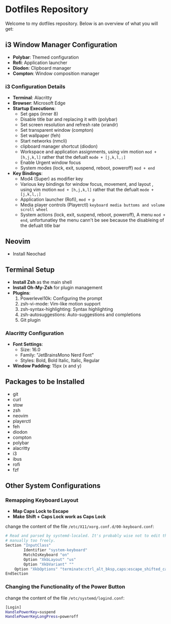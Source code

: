 # Dotfiles Repository

Welcome to my dotfiles repository. Below is an overview of what you will get:

## i3 Window Manager Configuration

- **Polybar**: Themed configuration
- **Rofi**: Application launcher
- **Diodon**: Clipboard manager
- **Compton**: Window composition manager

### i3 Configuration Details

- **Terminal**: Alacritty
- **Browser**: Microsoft Edge
- **Startup Executions**:
  - Set gaps (inner 8)
  - Disable title bar and replacing it with (polybar)
  - Set screen resolution and refresh rate (xrandr)
  - Set transparent window (compton)
  - Set wallpaper (feh)
  - Start networks (nmcli)
  - clipboard manager shortcut (diodon)
  - Workspace and application assignments, using vim motion `mod + [h,j,k,l]` rather that the defualt `mode + [j,k,l,;]`
  - Enable Urgent window focus
  - System modes (lock, exit, suspend, reboot, poweroff) `mod + end`
- **Key Bindings**:
  - Mod4 (Super) as modifier key
  - Various key bindings for window focus, movement, and layout , using vim motion `mod + [h,j,k,l]` rather that the defualt `mode + [j,k,l,;]`
  - Application launcher (Rofi), `mod + p`
  - Media player controls (Playerctl) `keyboard media buttoms and volume scroll wheel`
  - System actions (lock, exit, suspend, reboot, poweroff), A menu `mod + end`, unfortunatley the menu cann't be see because the disableing of the defualt title bar


## Neovim

- Install Neochad

## Terminal Setup

- **Install Zsh** as the main shell
- **Install Oh-My-Zsh** for plugin management
- **Plugins**:
  1. Powerlevel10k: Configuring the prompt
  2. zsh-vi-mode: Vim-like motion support
  3. zsh-syntax-highlighting: Syntax highlighting
  4. zsh-autosuggestions: Auto-suggestions and completions
  5. Git plugin

### Alacritty Configuration

- **Font Settings**:
  - Size: 16.0
  - Family: "JetBrainsMono Nerd Font"
  - Styles: Bold, Bold Italic, Italic, Regular
- **Window Padding**: 15px (x and y)

## Packages to be Installed

- git
- curl
- stow
- zsh
- neovim
- playerctl
- feh
- diodon
- compton
- polybar
- alacritty
- i3
- ibus
- rofi
- fzf


## Other System Configurations

### Remapping Keyboard Layout

- **Map Caps Lock to Escape**
- **Make Shift + Caps Lock work as Caps Lock**

change the content of the file `/etc/X11/xorg.conf.d/00-keyboard.conf`:

```bash
# Read and parsed by systemd-localed. It's probably wise not to edit this file
# manually too freely.
Section "InputClass"
        Identifier "system-keyboard"
        MatchIsKeyboard "on"
        Option "XkbLayout" "us"
        Option "XkbVariant" ""
	Option "XkbOptions" "terminate:ctrl_alt_bksp,caps:escape_shifted_capslock"
EndSection
```

### Changing the Functionality of the Power Button

change the content of the file `/etc/systemd/logind.conf`:

```bash
[Login]
HandlePowerKey=suspend
HandlePowerKeyLongPress=poweroff
```
